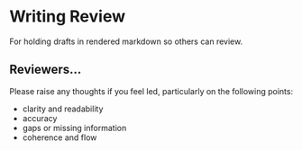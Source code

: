 # Writing Review
For holding drafts in rendered markdown so others can review.

## Reviewers...
Please raise any thoughts if you feel led, particularly on the following points:
 - clarity and readability
 - accuracy
 - gaps or missing information
 - coherence and flow
